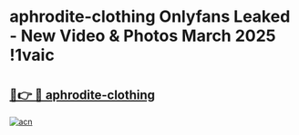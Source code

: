 # aphrodite-clothing Onlyfans Leaked - New Video & Photos March 2025 !1vaic

# <h2><a href="https://i9vr5j.iuczelnia.edu.pl?title=aphrodite-clothing&ref=1vaic">🔗👉 🔴 aphrodite-clothing</a></h2>

[![acn](https://github.com/user-attachments/assets/0f9c940e-d8b0-45ae-aac7-cd30a18b3e1c)](https://i9vr5j.iuczelnia.edu.pl?title=aphrodite-clothing&ref=1vaic)

